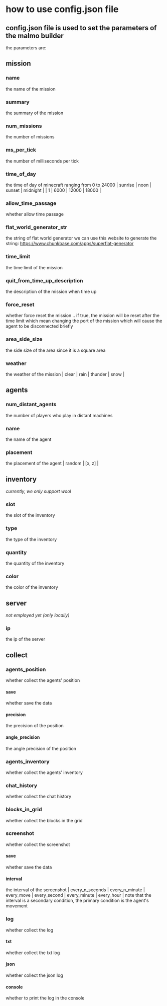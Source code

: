 # how to use config.json file
## config.json file is used to set the parameters of the malmo builder
the parameters are:
## mission
### name
the name of the mission
### summary
the summary of the mission
### num_missions
the number of missions
### ms_per_tick
the number of milliseconds per tick
### time_of_day
the time of day of minecraft ranging from 0 to 24000
| sunrise | noon | sunset | midnight |
| 1       | 6000 | 12000  | 18000    |
### allow_time_passage
whether allow time passage
### flat_world_generator_str
the string of flat world generator
we can use this website to generate the string: https://www.chunkbase.com/apps/superflat-generator
### time_limit
the time limit of the mission
### quit_from_time_up_description
the description of the mission when time up
### force_reset
whether force reset the mission .. if true, the mission will be reset after the time limit which mean changing the port of the mission which will cause the agent to be disconnected briefly
### area_side_size
the side size of the area since it is a square area
### weather
the weather of the mission
| clear | rain | thunder | snow |

## agents
### num_distant_agents
the number of players who play in distant machines
### name
the name of the agent
### placement
the placement of the agent
| random | [x, z] |

## inventory
*currently, we only support wool*
### slot
the slot of the inventory
### type
the type of the inventory
### quantity
the quantity of the inventory
### color
the color of the inventory

## server
*not employed yet (only locally)*
### ip
the ip of the server

## collect
### agents_position
whether collect the agents' position
#### save
whether save the data
#### precision
the precision of the position
#### angle_precision
the angle precision of the position

### agents_inventory
whether collect the agents' inventory
### chat_history
whether collect the chat history
### blocks_in_grid
whether collect the blocks in the grid
### screenshot
whether collect the screenshot
#### save
whether save the data
#### interval
the interval of the screenshot
| every_n_seconds | every_n_minute |  every_move | every_second | every_minute | every_hour | 
note that the interval is a secondary condition, the primary condition is the agent's movement

### log
whether collect the log
#### txt
whether collect the txt log
#### json
whether collect the json log
#### console
whether to print the log in the console


